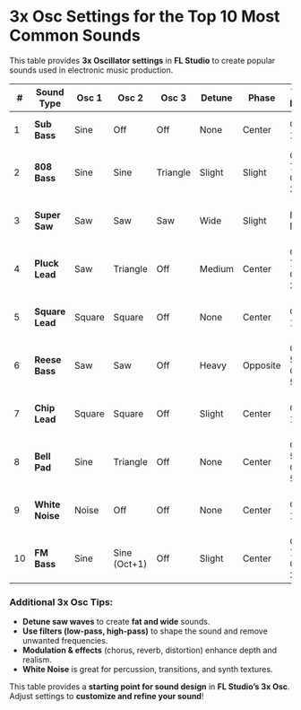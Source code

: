# 3x Osc Settings for the Top 10 Most Common Sounds

This table provides **3x Oscillator settings** in **FL Studio** to create popular sounds used in electronic music production.

| #  | Sound Type       | Osc 1 | Osc 2 | Osc 3 | Detune | Phase | Volume Balance | Other Settings |
|----|-----------------|-------|-------|-------|--------|-------|----------------|----------------|
| 1  | **Sub Bass**    | Sine  | Off   | Off   | None   | Center | Osc 1: 100%    | Low-pass filter, slight saturation |
| 2  | **808 Bass**    | Sine  | Sine  | Triangle | Slight | Slight | Osc 1: 70%, Osc 2: 30% | Add distortion & pitch envelope |
| 3  | **Super Saw**   | Saw   | Saw   | Saw   | Wide   | Slight | Even Mix       | Chorus, reverb, stereo widening |
| 4  | **Pluck Lead**  | Saw   | Triangle | Off   | Medium | Center | Osc 1: 70%, Osc 2: 30% | Short decay, high-pass filter |
| 5  | **Square Lead** | Square | Square | Off   | None   | Center | Osc 1: 100%   | Slight detune, delay effect |
| 6  | **Reese Bass**  | Saw   | Saw   | Off   | Heavy  | Opposite | Osc 1: 50%, Osc 2: 50% | Low-pass filter, chorus for width |
| 7  | **Chip Lead**   | Square | Square | Off   | Slight | Center | Osc 1: 100%   | Fast attack, short decay, no sustain |
| 8  | **Bell Pad**    | Sine  | Triangle | Off   | None   | Center | Osc 1: 50%, Osc 2: 50% | Reverb, delay, slow attack |
| 9  | **White Noise** | Noise | Off   | Off   | None   | Center | Osc 1: 100%   | High-pass filter, envelope shaping |
| 10 | **FM Bass**     | Sine  | Sine (Oct+1) | Off   | Slight | Center | Osc 1: 70%, Osc 2: 30% | FM modulation, short attack |

### Additional 3x Osc Tips:
- **Detune saw waves** to create **fat and wide** sounds.
- **Use filters (low-pass, high-pass)** to shape the sound and remove unwanted frequencies.
- **Modulation & effects** (chorus, reverb, distortion) enhance depth and realism.
- **White Noise** is great for percussion, transitions, and synth textures.

This table provides a **starting point for sound design** in **FL Studio’s 3x Osc**. Adjust settings to **customize and refine your sound**!